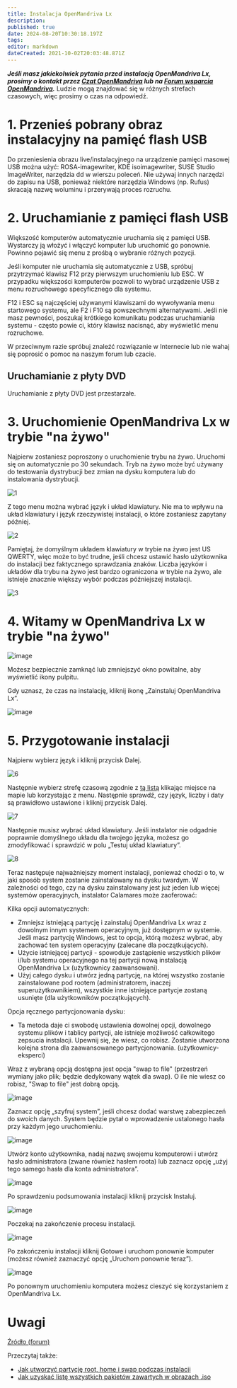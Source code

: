 ```yaml
---
title: Instalacja OpenMandriva Lx
description: 
published: true
date: 2024-08-20T10:30:18.197Z
tags: 
editor: markdown
dateCreated: 2021-10-02T20:03:48.871Z
---
```


***Jeśli masz jakiekolwiek pytania przed instalacją OpenMandriva Lx, prosimy o kontakt przez [Czat OpenMandriva](https://wiki.openmandriva.org/en/team/chat) lub na [Forum wsparcia OpenMandriva](https://forum.openmandriva.org/c/support/17).*** Ludzie mogą znajdować się w różnych strefach czasowych, więc prosimy o czas na odpowiedź.

# 1\. Przenieś pobrany obraz instalacyjny na pamięć flash USB

Do przeniesienia obrazu live/instalacyjnego na urządzenie pamięci masowej USB można użyć:
ROSA-imagewriter, KDE isoimagewriter, SUSE Studio ImageWriter, narzędzia dd w wierszu poleceń.
Nie używaj innych narzędzi do zapisu na USB, ponieważ niektóre narzędzia Windows (np. Rufus) skracają nazwę woluminu i przerywają proces rozruchu.

# 2\. Uruchamianie z pamięci flash USB

Większość komputerów automatycznie uruchamia się z pamięci USB. Wystarczy ją włożyć i włączyć komputer lub uruchomić go ponownie. Powinno pojawić się menu z prośbą o wybranie różnych pozycji.

Jeśli komputer nie uruchamia się automatycznie z USB, spróbuj przytrzymać klawisz F12 przy pierwszym uruchomieniu lub ESC. W przypadku większości komputerów pozwoli to wybrać urządzenie USB z menu rozruchowego specyficznego dla systemu.

F12 i ESC są najczęściej używanymi klawiszami do wywoływania menu startowego systemu, ale F2 i F10 są powszechnymi alternatywami. Jeśli nie masz pewności, poszukaj krótkiego komunikatu podczas uruchamiania systemu - często powie ci, który klawisz nacisnąć, aby wyświetlić menu rozruchowe.

W przeciwnym razie spróbuj znaleźć rozwiązanie w Internecie lub nie wahaj się poprosić o pomoc na naszym forum lub czacie.

## Uruchamianie z płyty DVD
Uruchamianie z płyty DVD jest przestarzałe.

# 3\. Uruchomienie OpenMandriva Lx w trybie "na żywo"

Najpierw zostaniesz poproszony o uruchomienie trybu na żywo. Uruchomi się on automatycznie po 30 sekundach. Tryb na żywo może być używany do testowania dystrybucji bez zmian na dysku komputera lub do instalowania dystrybucji.

![1](https://forum.openmandriva.org/uploads/default/optimized/2X/8/8c9727b79d2d14b3bbd0855fd324602ed1b3ff8f_2_690x283.jpeg)

Z tego menu można wybrać język i układ klawiatury. Nie ma to wpływu na układ klawiatury i język rzeczywistej instalacji, o które zostaniesz zapytany później.
 

![2](https://forum.openmandriva.org/uploads/default/optimized/2X/5/542eb029a442b16f20ddabc2b689789badd39332_2_690x322.jpeg)

Pamiętaj, że domyślnym układem klawiatury w trybie na żywo jest US QWERTY, więc może to być trudne, jeśli chcesz ustawić hasło użytkownika do instalacji bez faktycznego sprawdzania znaków. Liczba języków i układów dla trybu na żywo jest bardzo ograniczona w trybie na żywo, ale istnieje znacznie większy wybór podczas późniejszej instalacji.

![3](https://forum.openmandriva.org/uploads/default/optimized/2X/d/dc104372eed37891b803654bbe9af53fcc7dc844_2_690x322.png)

# 4\. Witamy w OpenMandriva Lx w trybie "na żywo"

![image](https://forum.openmandriva.org/uploads/default/optimized/2X/f/f834e3ba9e2380e64bdfdaa6cdb2a0f85a22905e_2_667x500.jpeg)

Możesz bezpiecznie zamknąć lub zmniejszyć okno powitalne, aby wyświetlić ikony pulpitu.

Gdy uznasz, że czas na instalację, kliknij ikonę „Zainstaluj OpenMandriva Lx”.

![image](https://forum.openmandriva.org/uploads/default/original/2X/1/152f47602da6aaec3baade2c95341ae57837247d.png)

# 5\. Przygotowanie instalacji

Najpierw wybierz język i kliknij przycisk Dalej.

![6](https://forum.openmandriva.org/uploads/default/optimized/2X/3/3ec3e0ddc0ad5c6b95d95814d54f7bd6268555ce_2_690x369.png)

Następnie wybierz strefę czasową zgodnie z [tą listą](https://en.wikipedia.org/wiki/List_of_tz_database_time_zones#List) klikając miejsce na mapie lub korzystając z menu. Następnie sprawdź, czy język, liczby i daty są prawidłowo ustawione i kliknij przycisk Dalej.

![7](https://forum.openmandriva.org/uploads/default/optimized/2X/b/b012db7a20f89cf37474ab6b36e4476b50e1aa01_2_690x369.jpeg)

Następnie musisz wybrać układ klawiatury. Jeśli instalator nie odgadnie poprawnie domyślnego układu dla twojego języka, możesz go zmodyfikować i sprawdzić w polu „Testuj układ klawiatury”.

![8](https://forum.openmandriva.org/uploads/default/optimized/2X/6/6ffe4b3c63507fb964e06fb3679893997180bf63_2_690x369.png)

Teraz następuje najważniejszy moment instalacji, ponieważ chodzi o to, w jaki sposób system zostanie zainstalowany na dysku twardym. W zależności od tego, czy na dysku zainstalowany jest już jeden lub więcej systemów operacyjnych, instalator Calamares może zaoferować:

Kilka opcji automatycznych:

-   Zmniejsz istniejącą partycję i zainstaluj OpenMandriva Lx wraz z dowolnym innym systemem operacyjnym, już dostępnym w systemie. Jeśli masz partycję Windows, jest to opcja, którą możesz wybrać, aby zachować ten system operacyjny (zalecane dla początkujących).
-   Użycie istniejącej partycji - spowoduje zastąpienie wszystkich plików i/lub systemu operacyjnego na tej partycji nową instalacją OpenMandriva Lx (użytkownicy zaawansowani).
-   Użyj całego dysku i utwórz jedną partycję, na której wszystko zostanie zainstalowane pod rootem (administratorem, inaczej superużytkownikiem), wszystkie inne istniejące partycje zostaną usunięte (dla użytkowników początkujących).

Opcja ręcznego partycjonowania dysku:

-   Ta metoda daje ci swobodę ustawienia dowolnej opcji, dowolnego systemu plików i tablicy partycji, ale istnieje możliwość całkowitego zepsucia instalacji. Upewnij się, że wiesz, co robisz. Zostanie utworzona kolejna strona dla zaawansowanego partycjonowania. (użytkownicy-eksperci)

Wraz z wybraną opcją dostępna jest opcja "swap to file" (przestrzeń wymiany jako plik; będzie dedykowany wątek dla swap). O ile nie wiesz co robisz, "Swap to file" jest dobrą opcją.
 

![image](https://forum.openmandriva.org/uploads/default/optimized/2X/4/438b7613cbcc876b9baa212e0300071490d70ce7_2_690x143.png)

Zaznacz opcję „szyfruj system”, jeśli chcesz dodać warstwę zabezpieczeń do swoich danych. System będzie pytał o wprowadzenie ustalonego hasła przy każdym jego uruchomieniu.

![image](https://forum.openmandriva.org/uploads/default/optimized/2X/d/d0cf1db41fef4319988fa69e1e11154479761477_2_690x163.png)

Utwórz konto użytkownika, nadaj nazwę swojemu komputerowi i utwórz hasło administratora (zwane również hasłem roota) lub zaznacz opcję „użyj tego samego hasła dla konta administratora”.

![image](https://forum.openmandriva.org/uploads/default/optimized/2X/e/e46e539f893a10323d4c7bef786ac4d49807fd9f_2_690x349.png)

Po sprawdzeniu podsumowania instalacji kliknij przycisk Instaluj.

![image](https://forum.openmandriva.org/uploads/default/optimized/2X/9/92932b3faacc4819d5120defad361a7722d3be59_2_690x455.png)

Poczekaj na zakończenie procesu instalacji.

![image](https://forum.openmandriva.org/uploads/default/optimized/2X/d/dd3cb650845245a372d776b1eade5b8763fc7158_2_690x455.jpeg)

Po zakończeniu instalacji kliknij Gotowe i uruchom ponownie komputer (możesz również zaznaczyć opcję „Uruchom ponownie teraz”).

![image](https://forum.openmandriva.org/uploads/default/optimized/2X/8/8d89ea930a3998a90533d7cedb6b354d8840725d_2_690x455.png)

Po ponownym uruchomieniu komputera możesz cieszyć się korzystaniem z OpenMandriva Lx.

# Uwagi

[Źródło (forum)](https://forum.openmandriva.org/t/h/4223)

Przeczytaj także:
* [Jak utworzyć partycję root, home i swap podczas instalacji](/en/distribution/guides/how-tos/howto-root-home-swap)
* [Jak uzyskać listę wszystkich pakietów zawartych w obrazach .iso](/en/distribution/guides/how-tos/list-packages-iso)
